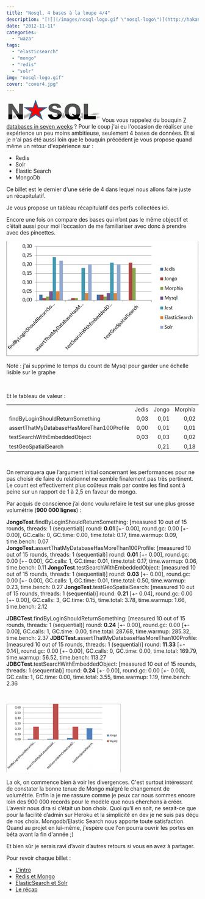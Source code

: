 ```yaml
---
title: "Nosql, 4 bases à la loupe 4/4"
description: "[![](/images/nosql-logo.gif \"nosql-logo\")](http://hakanai.free.fr/index.php/nosql-4-bases-a-la-loupe-14/nosql-logo/)Vous vous rappelez du bouquin [7 d..."
date: "2012-11-11"
categories: 
  - "waza"
tags: 
  - "elasticsearch"
  - "mongo"
  - "redis"
  - "solr"
img: "nosql-logo.gif"
cover: "cover4.jpg"
---
```


[![](/images/nosql-logo.gif "nosql-logo")](http://hakanai.free.fr/index.php/nosql-4-bases-a-la-loupe-14/nosql-logo/)Vous vous rappelez du bouquin [7 databases in seven weeks](http://pragprog.com/book/rwdata/seven-databases-in-seven-weeks) ? Pour le coup j'ai eu l'occasion de réaliser une expérience un peu moins ambitieuse, seulement 4 bases de données. Et si je n'ai pas été aussi loin que le bouquin précédent je vous propose quand même un retour d'expérience sur :

- Redis
- Solr
- Elastic Search
- MongoDb

Ce billet est le dernier d'une série de 4 dans lequel nous allons faire juste un récapitulatif.

Je vous propose un tableau récapitulatif des perfs collectées ici.

Encore une fois on compare des bases qui n’ont pas le même objectif et c’était aussi pour moi l’occasion de me familiariser avec donc à prendre avec des pincettes.

[![](/images/recap.png "recap")](http://hakanai.free.fr/index.php/nosql-4-bases-a-la-loupe-44/recap/)

Note : j'ai supprimé le temps du count de Mysql pour garder une échelle lisible sur le graphe

 

Et le tableau de valeur :

<table class="table table-stripped"><tbody><tr><td width="289" height="19"></td><td width="83">Jedis</td><td width="83">Jongo</td><td width="83">Morphia</td><td width="83">Mysql</td><td width="83">Jest</td><td width="83">ElasticSearch</td><td width="83">Solr</td></tr><tr><td height="19">findByLoginShouldReturnSomething</td><td align="right">0,03</td><td align="right">0,01</td><td align="right">0,02</td><td align="right">0,05</td><td align="right">0,24</td><td align="right">0,05</td><td align="right">0,22</td></tr><tr><td height="19">assertThatMyDatabaseHasMoreThan100Profile</td><td align="right">0,00</td><td align="right">0,01</td><td align="right">0,01</td><td align="right">1,27</td><td align="right">0,18</td><td align="right">0,04</td><td align="right">0,20</td></tr><tr><td height="19">testSearchWithEmbeddedObject</td><td align="right">0,03</td><td align="right">0,03</td><td align="right">0,02</td><td align="right">0,04</td><td align="right">0,21</td><td align="right">0,04</td><td align="right">0,20</td></tr><tr><td height="19">testGeoSpatialSearch</td><td></td><td align="right">0,21</td><td align="right">0,18</td><td></td><td></td><td></td><td></td></tr></tbody></table>

 

On remarquera que l’argument initial concernant les performances pour ne pas choisir de faire du relationnel ne semble finalement pas très pertinent. Le count est effectivement plus coûteux mais par contre les find sont à peine sur un rapport de 1 à 2,5 en faveur de mongo.

Par acquis de conscience j’ai donc voulu refaire le test sur une plus grosse volumétrie (**900 000 lignes**) :

**JongoTest**.findByLoginShouldReturnSomething: \[measured 10 out of 15 rounds, threads: 1 (sequential)\] round: **0.01** \[+- 0.00\], round.gc: 0.00 \[+- 0.00\], GC.calls: 0, GC.time: 0.00, time.total: 0.17, time.warmup: 0.09, time.bench: 0.07 **JongoTest**.assertThatMyDatabaseHasMoreThan100Profile: \[measured 10 out of 15 rounds, threads: 1 (sequential)\] round: **0.01** \[+- 0.00\], round.gc: 0.00 \[+- 0.00\], GC.calls: 1, GC.time: 0.01, time.total: 0.17, time.warmup: 0.06, time.bench: 0.11 **JongoTest**.testSearchWithEmbeddedObject: \[measured 10 out of 15 rounds, threads: 1 (sequential)\] round: **0.03** \[+- 0.00\], round.gc: 0.00 \[+- 0.00\], GC.calls: 1, GC.time: 0.01, time.total: 0.50, time.warmup: 0.23, time.bench: 0.27 **JongoTest**.testGeoSpatialSearch: \[measured 10 out of 15 rounds, threads: 1 (sequential)\] round: **0.21** \[+- 0.04\], round.gc: 0.00 \[+- 0.00\], GC.calls: 3, GC.time: 0.15, time.total: 3.78, time.warmup: 1.66, time.bench: 2.12

**JDBCTest**.findByLoginShouldReturnSomething: \[measured 10 out of 15 rounds, threads: 1 (sequential)\] round: **0.24** \[+- 0.00\], round.gc: 0.00 \[+- 0.00\], GC.calls: 1, GC.time: 0.00, time.total: 287.68, time.warmup: 285.32, time.bench: 2.37 **JDBCTest**.assertThatMyDatabaseHasMoreThan100Profile: \[measured 10 out of 15 rounds, threads: 1 (sequential)\] round: **11.33** \[+- 0.14\], round.gc: 0.00 \[+- 0.00\], GC.calls: 0, GC.time: 0.00, time.total: 169.79, time.warmup: 56.52, time.bench: 113.27 **JDBCTest**.testSearchWithEmbeddedObject: \[measured 10 out of 15 rounds, threads: 1 (sequential)\] round: **0.24** \[+- 0.00\], round.gc: 0.00 \[+- 0.00\], GC.calls: 1, GC.time: 0.00, time.total: 3.55, time.warmup: 1.19, time.bench: 2.36

 

[![](/images/jongo.mysql_-300x179.png "jongo.mysql")](http://hakanai.free.fr/index.php/nosql-4-bases-a-la-loupe-44/jongo-mysql/)

La ok, on commence bien à voir les divergences. C'est surtout intéressant de constater la bonne tenue de Mongo malgré le changement de volumétrie. Enfin la je me rassure comme je peux car nous sommes encore loin des 900 000 records pour le modèle que nous cherchons à créer. L’avenir nous dira si c’était un bon choix. Quoi qu’il en soit, ne serait-ce que pour la facilité d’admin sur Heroku et la simplicité en dev je ne suis pas déçu de nos choix. Mongodb/Elastic Search nous apporte toute satisfaction. Quand au projet en lui-même, j'espère que l'on pourra ouvrir les portes en béta avant la fin d'année ;)

Et bien sûr je serais ravi d’avoir d’autres retours si vous en avez à partager.

Pour revoir chaque billet :

- [L'intro](http://hakanai.free.fr/index.php/nosql-4-bases-a-la-loupe-14/ "Nosql, 4 bases à la loupe 1/4")
- [Redis et Mongo](http://hakanai.free.fr/index.php/nosql-4-bases-a-la-loupe-24/ "Nosql, 4 bases à la loupe 2/4")
- [ElasticSearch et Solr](http://hakanai.free.fr/index.php/nosql-4-bases-a-la-loupe-34/ "Nosql, 4 bases à la loupe 3/4")
- [Le récap](http://hakanai.free.fr/index.php/nosql-4-bases-a-la-loupe-44/)
